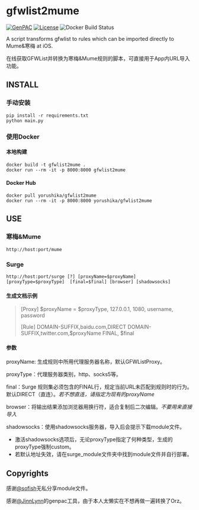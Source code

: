 # gfwlist2mume

[![GenPAC](https://img.shields.io/badge/workwith-genpac-brightgreen.svg)](https://github.com/JinnLynn/GenPAC) [![License](https://img.shields.io/badge/license-GPL--3.0-brightgreen.svg)](https://github.com/yorushika/gfwlist2mume/blob/master/LICENSE)
![Docker Build Status](https://img.shields.io/docker/build/yorushika/gfwlist2mume.svg)

A script transforms gfwlist to rules which can be imported directly to Mume&寒梅 at iOS.

在线获取GFWList并转换为寒梅&Mume规则的脚本，可直接用于App内URL导入功能。

## INSTALL

### 手动安装

```
pip install -r requirements.txt
python main.py
```

### 使用Docker

#### 本地构建

```
docker build -t gfwlist2mume .
docker run --rm -it -p 8000:8000 gfwlist2mume
```

#### Docker Hub

```
docker pull yorushika/gfwlist2mume
docker run --rm -it -p 8000:8000 yorushika/gfwlist2mume
```

## USE

### 寒梅&Mume

```
http://host:port/mume
```

### Surge

```
http://host:port/surge [?] [proxyName=$proxyName] [proxyType=$proxyType]  [final=$final] [browser] [shadowsocks]
```

#### 生成文档示例

> [Proxy]
> $proxyName = $proxyType, 127.0.0.1, 1080, username, password
>
> [Rule]
> DOMAIN-SUFFIX,baidu.com,DIRECT
> DOMAIN-SUFFIX,twitter.com,$proxyName
> FINAL, $final


#### 参数

proxyName: 生成规则中所用代理服务器名称，默认GFWListProxy。

proxyType：代理服务器类别，http、socks5等。

final：Surge 规则集必须包含的FINAL行，规定当前URL未匹配到规则时的行为。默认DIRECT（直连）。*若不想直连，请指定为现有的proxyName*

browser：将输出结果添加浏览器用换行符，适合复制后二次编辑。*不要用来直接导入*

shadowsocks：使用shadowsocks服务器，导入后会提示下载module文件。

* 激活shadowsocks选项后，无论proxyType指定了何种类型，生成的proxyType强制custom。
* 若默认地址失效，请在surge_module文件夹中找到module文件并自行部署。

## Copyrights

感谢[@sofish](https://github.com/sofish)无私分享module文件。

感谢[@JinnLynn](https://github.com/JinnLynn)的genpac工具，由于本人太懒实在不想再做一遍转换了Orz。